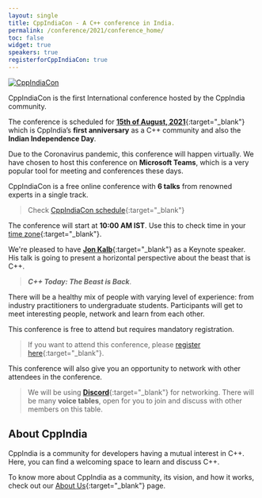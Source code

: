 ```yaml
---
layout: single
title: CppIndiaCon - A C++ conference in India.
permalink: /conference/2021/conference_home/
toc: false
widget: true
speakers: true
registerforCppIndiaCon: true
---
```


[![CppIndiaCon](/conference/2021/graphics/cppindiacon_banner.png "CppIndiaCon")](/conference/2021/CppIndiaCon-reg-form/)

CppIndiaCon is the first International conference hosted by the CppIndia community. 

The conference is scheduled for [**15th of August, 2021**](https://en.wikipedia.org/wiki/Independence_Day_(India)){:target="_blank"} which is CppIndia’s **first anniversary** as a C++ community and also the **Indian Independence Day**.

Due to the Coronavirus pandemic, this conference will happen virtually. We have chosen to host this conference on **Microsoft Teams**, which is a very popular tool for meeting and conferences these days.

CppIndiaCon is a free online conference with **6 talks** from renowned experts in a single track. 

>Check [CppIndiaCon schedule](/conference/2021/schedule/){:target="_blank"}

The conference will start at **10:00 AM IST**. Use this to check time in your [time zone](https://savvytime.com/converter/ist/aug-15-2021/10-00am){:target="_blank"}.

We're pleased to have [**Jon Kalb**](/conference/2021/speakers/jonkalb/){:target="_blank"} as a Keynote speaker. His talk is going to present a horizontal perspective about the beast that is C++.

>***C++ Today: The Beast is Back***.

There will be a healthy mix of people with varying level of experience: from industry practitioners to undergraduate students. Participants will get to meet interesting people, network and learn from each other. 

This conference is free to attend but requires mandatory registration.
>If you want to attend this conference, please [register here](/conference/2021/CppIndiaCon-reg-form/){:target="_blank"}.

This conference will also give you an opportunity to network with other attendees in the conference. 
>We will be using [**Discord**](https://discord.gg/Wz42tX5){:target="_blank"} for networking. 
There will be many **voice tables**, open for you to join and discuss with other members on this table.

## About CppIndia 

CppIndia is a community for developers having a mutual interest in C++. Here, you can find a welcoming space to learn and discuss C++.

To know more about CppIndia as a community, its vision, and how it works, check out our [About Us](/_pages/about_us){:target="_blank"} page.

